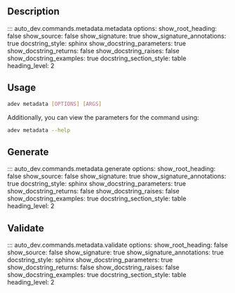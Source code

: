 ## Description

::: auto_dev.commands.metadata.metadata
    options:
      show_root_heading: false
      show_source: false
      show_signature: true
      show_signature_annotations: true
      docstring_style: sphinx
      show_docstring_parameters: true
      show_docstring_returns: false
      show_docstring_raises: false
      show_docstring_examples: true
      docstring_section_style: table
      heading_level: 2

## Usage

```bash
adev metadata [OPTIONS] [ARGS]
```

Additionally, you can view the parameters for the command using:
```bash
adev metadata --help
```


## Generate

::: auto_dev.commands.metadata.generate
    options:
      show_root_heading: false
      show_source: false
      show_signature: true
      show_signature_annotations: true
      docstring_style: sphinx
      show_docstring_parameters: true
      show_docstring_returns: false
      show_docstring_raises: false
      show_docstring_examples: true
      docstring_section_style: table
      heading_level: 2
## Validate

::: auto_dev.commands.metadata.validate
    options:
      show_root_heading: false
      show_source: false
      show_signature: true
      show_signature_annotations: true
      docstring_style: sphinx
      show_docstring_parameters: true
      show_docstring_returns: false
      show_docstring_raises: false
      show_docstring_examples: true
      docstring_section_style: table
      heading_level: 2